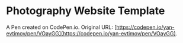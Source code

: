 # Photography Website Template

A Pen created on CodePen.io. Original URL: [https://codepen.io/yan-evtimov/pen/VOayGG](https://codepen.io/yan-evtimov/pen/VOayGG).

